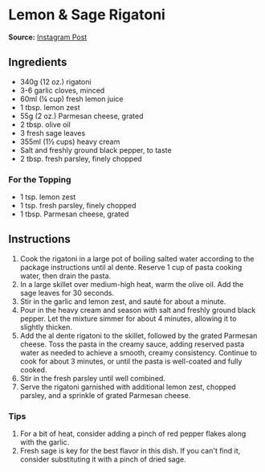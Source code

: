 # Lemon & Sage Rigatoni

**Source:** [Instagram Post](https://www.instagram.com/p/CwQZMFeIASX/)

## Ingredients

- 340g (12 oz.) rigatoni
- 3-6 garlic cloves, minced
- 60ml (¼ cup) fresh lemon juice
- 1 tbsp. lemon zest
- 55g (2 oz.) Parmesan cheese, grated
- 2 tbsp. olive oil
- 3 fresh sage leaves
- 355ml (1½ cups) heavy cream
- Salt and freshly ground black pepper, to taste
- 2 tbsp. fresh parsley, finely chopped

### For the Topping

- 1 tsp. lemon zest
- 1 tsp. fresh parsley, finely chopped
- 1 tbsp. Parmesan cheese, grated

## Instructions

1. Cook the rigatoni in a large pot of boiling salted water according to the package instructions until al dente. Reserve 1 cup of pasta cooking water, then drain the pasta.
2. In a large skillet over medium-high heat, warm the olive oil. Add the sage leaves for 30 seconds.
3. Stir in the garlic and lemon zest, and sauté for about a minute.
4. Pour in the heavy cream and season with salt and freshly ground black pepper. Let the mixture simmer for about 4 minutes, allowing it to slightly thicken.
5. Add the al dente rigatoni to the skillet, followed by the grated Parmesan cheese. Toss the pasta in the creamy sauce, adding reserved pasta water as needed to achieve a smooth, creamy consistency. Continue to cook for about 3 minutes, or until the pasta is well-coated and fully cooked.
6. Stir in the fresh parsley until well combined.
7. Serve the rigatoni garnished with additional lemon zest, chopped parsley, and a sprinkle of grated Parmesan cheese.

### Tips

1. For a bit of heat, consider adding a pinch of red pepper flakes along with the garlic.
2. Fresh sage is key for the best flavor in this dish. If you can't find it, consider substituting it with a pinch of dried sage.
